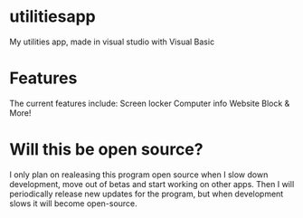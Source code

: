 # utilitiesapp
My utilities app, made in visual studio with Visual Basic

# Features
The current features include:
Screen locker
Computer info
Website Block
& More!

# Will this be open source?
I only plan on realeasing this program open source when I slow down development, move out of betas and start working on other apps. Then I will periodically release new updates for the program, but when development slows it will become open-source.
